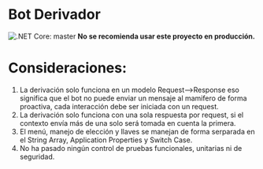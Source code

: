 
# Bot Derivador #

![.NET Core: master](https://github.com/jyapurv/botderivador/workflows/.NET%20Core/badge.svg?branch=master)
**No se recomienda usar este proyecto en producción.**
# Consideraciones:

 1. La derivación solo funciona en un modelo Request-->Response eso
    significa que el bot no puede enviar un mensaje al mamifero de forma
    proactiva, cada interacción debe ser iniciada con un request.
 2. La derivación solo funciona con una sola respuesta por request, si el contexto envía más de una solo será tomada en cuenta la primera.
 3. El menú, manejo de elección y llaves se manejan de forma serparada en el String Array, Application Properties y Switch Case.
 4. No ha pasado ningún control de pruebas funcionales, unitarias ni de seguridad.

